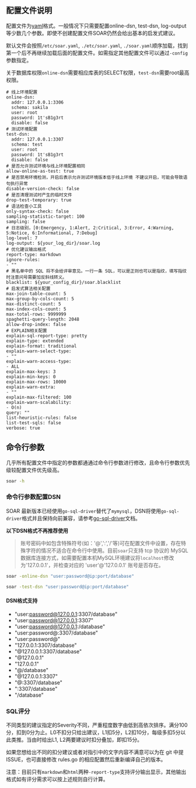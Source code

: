 ## 配置文件说明

配置文件为[yaml](https://en.wikipedia.org/wiki/YAML)格式。一般情况下只需要配置online-dsn, test-dsn, log-output等少数几个参数。即使不创建配置文件SOAR仍然会给出基本的启发式建议。

默认文件会按照`/etc/soar.yaml`, `./etc/soar.yaml`, `./soar.yaml`顺序加载，找到第一个后不再继续加载后面的配置文件。如需指定其他配置文件可以通过`-config`参数指定。

关于数据库权限`online-dsn`需要相应库表的SELECT权限，`test-dsn`需要root最高权限。

```text
# 线上环境配置
online-dsn:
  addr: 127.0.0.1:3306
  schema: sakila
  user: root
  password: 1t'sB1g3rt
  disable: false
# 测试环境配置
test-dsn:
  addr: 127.0.0.1:3307
  schema: test
  user: root
  password: 1t'sB1g3rt
  disable: false
# 是否允许测试环境与线上环境配置相同
allow-online-as-test: true
# 是否禁用环境检测，开启后表示允许测试环境版本低于线上环境 不建议开启，可能会导致语句执行异常
disable-version-check: false
# 是否清理测试时产生的临时文件
drop-test-temporary: true
# 语法检查小工具
only-syntax-check: false
sampling-statistic-target: 100
sampling: false
# 日志级别，[0:Emergency, 1:Alert, 2:Critical, 3:Error, 4:Warning, 5:Notice, 6:Informational, 7:Debug]
log-level: 7
log-output: ${your_log_dir}/soar.log
# 优化建议输出格式
report-type: markdown
ignore-rules:
- ""
# 黑名单中的 SQL 将不会给评审意见。一行一条 SQL，可以是正则也可以是指纹，填写指纹时注意问号需要加反斜线转义。
blacklist: ${your_config_dir}/soar.blacklist
# 启发式算法相关配置
max-join-table-count: 5
max-group-by-cols-count: 5
max-distinct-count: 5
max-index-cols-count: 5
max-total-rows: 9999999
spaghetti-query-length: 2048
allow-drop-index: false
# EXPLAIN相关配置
explain-sql-report-type: pretty
explain-type: extended
explain-format: traditional
explain-warn-select-type:
- ""
explain-warn-access-type:
- ALL
explain-max-keys: 3
explain-min-keys: 0
explain-max-rows: 10000
explain-warn-extra:
- ""
explain-max-filtered: 100
explain-warn-scalability:
- O(n)
query: ""
list-heuristic-rules: false
list-test-sqls: false
verbose: true
```

## 命令行参数

几乎所有配置文件中指定的参数都通通过命令行参数进行修改，且命令行参数优先级较配置文件优先级高。

```bash
soar -h
```

### 命令行参数配置DSN

SOAR 最新版本已经使用`go-sql-driver`替代了`mymysql`，DSN将使用`go-sql-driver`格式并且保持向前兼容，请参考[go-sql-driver](https://github.com/go-sql-driver/mysql#dsn-data-source-name)文档。

**以下DSN格式不再推荐使用**

> 账号密码中如包含特殊符号(如：'@',':','/'等)可在配置文件中设置，存在特殊字符的情况不适合在命令行中使用。目前`soar`只支持 tcp 协议的 MySQL 数据库连接方式，如需要配置本机MySQL环境建议将`localhost`修改为'127.0.0.1'，并检查对应的 'user'@'127.0.0.1' 账号是否存在。

```bash
soar -online-dsn "user:password@ip:port/database"

soar -test-dsn "user:password@ip:port/database"
```

#### DSN格式支持

* "user:password@127.0.0.1:3307/database"
* "user:password@127.0.0.1:3307"
* "user:password@127.0.0.1:/database"
* "user:password@:3307/database"
* "user:password@"
* "127.0.0.1:3307/database"
* "@127.0.0.1:3307/database"
* "@127.0.0.1"
* "127.0.0.1"
* "@/database"
* "@127.0.0.1:3307"
* "@:3307/database"
* ":3307/database"
* "/database"

### SQL评分

不同类型的建议指定的Severity不同，严重程度数字由低到高依次排序。满分100分，扣到0分为止。L0不扣分只给出建议，L1扣5分，L2扣10分，每级多扣5分以此类推。当由时给出L1, L2两要建议时扣分叠加，即扣15分。

如果您想给出不同的扣分建议或者对指引中的文字内容不满意可以为在 git 中提 ISSUE，也可直接修改 rules.go 的相应配置然后重新编译自己的版本。

注意：目前只有`markdown`和`html`两种`-report-type`支持评分输出显示，其他输出格式如有评分需求可以按上述规则自行计算。
